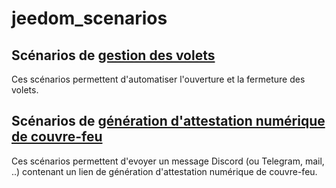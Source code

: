 # jeedom_scenarios

## Scénarios de [gestion des volets](./gestion_volets)

Ces scénarios permettent d'automatiser l'ouverture et la fermeture des volets.

## Scénarios de [génération d'attestation numérique de couvre-feu](./attestationNumeriqueCouvreFeu)

Ces scénarios permettent d'evoyer un message Discord (ou Telegram, mail, ..) contenant un lien de génération d'attestation numérique de couvre-feu.
